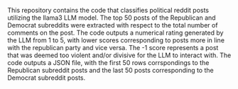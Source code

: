 This repository contains the code that classifies political reddit posts utilizing the llama3 LLM model. The top 50 posts of the Republican and Democrat subreddits were extracted with respect to the total number of comments on the post. The code outputs a numerical rating generated by the LLM from 1 to 5, with lower scores corresponding to posts more in line with the republican party and vice versa. The -1 score represents a post that was deemed too violent and/or divisive for the LLM to interact with. The code outputs a JSON file, with the first 50 rows corrspondings to the Republican subreddit posts and the last 50 posts corresponding to the Democrat subreddit posts.
